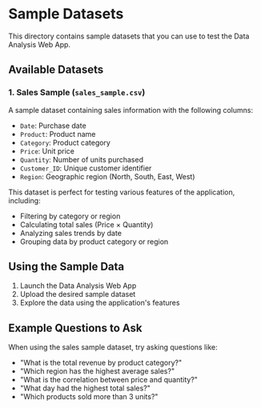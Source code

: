 # Sample Datasets

This directory contains sample datasets that you can use to test the Data Analysis Web App.

## Available Datasets

### 1. Sales Sample (`sales_sample.csv`)

A sample dataset containing sales information with the following columns:

- `Date`: Purchase date
- `Product`: Product name
- `Category`: Product category
- `Price`: Unit price
- `Quantity`: Number of units purchased
- `Customer_ID`: Unique customer identifier
- `Region`: Geographic region (North, South, East, West)

This dataset is perfect for testing various features of the application, including:

- Filtering by category or region
- Calculating total sales (Price × Quantity)
- Analyzing sales trends by date
- Grouping data by product category or region

## Using the Sample Data

1. Launch the Data Analysis Web App
2. Upload the desired sample dataset
3. Explore the data using the application's features

## Example Questions to Ask

When using the sales sample dataset, try asking questions like:

- "What is the total revenue by product category?"
- "Which region has the highest average sales?"
- "What is the correlation between price and quantity?"
- "What day had the highest total sales?"
- "Which products sold more than 3 units?"
